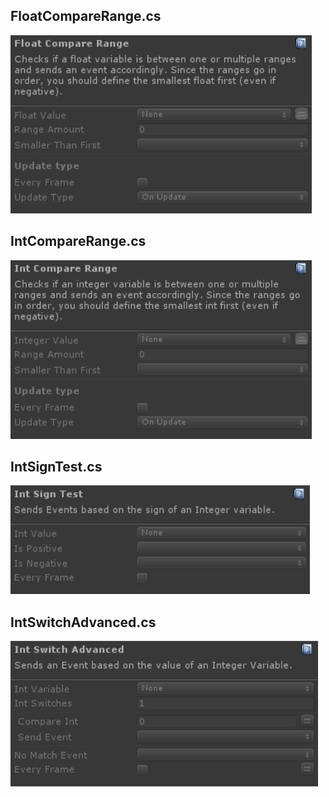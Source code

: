 ## FloatCompareRange.cs
![Image](/Screenshots/Actions/FloatCompareRange.png)

## IntCompareRange.cs
![Image](/Screenshots/Actions/IntCompareRange.png)

## IntSignTest.cs
![Image](/Screenshots/Actions/IntSignTest.png)

## IntSwitchAdvanced.cs
![Image](/Screenshots/Actions/IntSwitchAdvanced.png)

